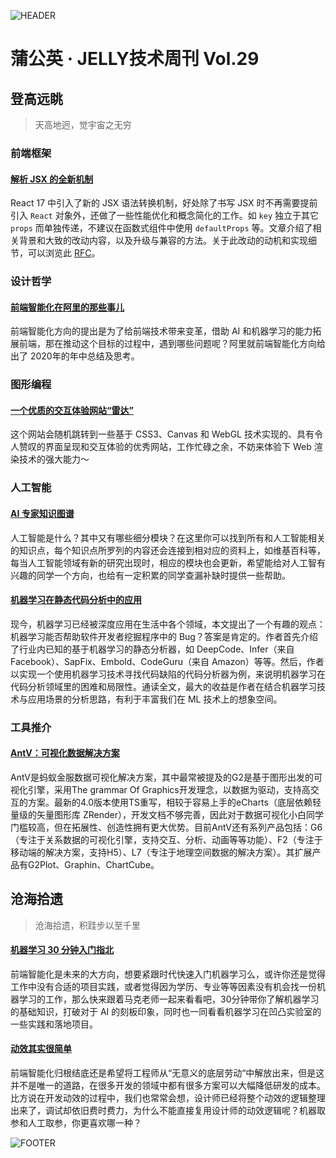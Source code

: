 ![HEADER](http://img10.360buyimg.com/ling/jfs/t1/123905/10/17859/206819/5faa05b7E5e68db40/d8379aa357e57eae.jpg)

# 蒲公英 · JELLY技术周刊 Vol.29

## 登高远眺

> 天高地迥，觉宇宙之无穷

### 前端框架

#### [解析 JSX 的全新机制](http://3.cn/1-00vxL95)

React 17 中引入了新的 JSX 语法转换机制，好处除了书写 JSX 时不再需要提前引入 `React` 对象外，还做了一些性能优化和概念简化的工作。如 `key` 独立于其它 `props` 而单独传递，不建议在函数式组件中使用 `defaultProps` 等。文章介绍了相关背景和大致的改动内容，以及升级与兼容的方法。关于此改动的动机和实现细节，可以浏览此 [RFC](https://github.com/reactjs/rfcs/blob/createlement-rfc/text/0000-create-element-changes.md#detailed-design)。

### 设计哲学

#### [前端智能化在阿里的那些事儿](http://3.cn/100vx-LTo)

前端智能化方向的提出是为了给前端技术带来变革，借助 AI 和机器学习的能力拓展前端，那在推动这个目标的过程中，遇到哪些问题呢？阿里就前端智能化方向给出了 2020年的年中总结及思考。

### 图形编程

#### [一个优质的交互体验网站“雷达”](http://3.cn/10-0vxMmf)

这个网站会随机跳转到一些基于 CSS3、Canvas 和 WebGL 技术实现的、具有令人赞叹的界面呈现和交互体验的优秀网站，工作忙碌之余，不妨来体验下 Web 渲染技术的强大能力～

### 人工智能

#### [AI 专家知识图谱](http://3.cn/100vx-LTq)

人工智能是什么？其中又有哪些细分模块？在这里你可以找到所有和人工智能相关的知识点，每个知识点所罗列的内容还会连接到相对应的资料上，如维基百科等，每当人工智能领域有新的研究出现时，相应的模块也会更新，希望能给对人工智有兴趣的同学一个方向，也给有一定积累的同学查漏补缺时提供一些帮助。

#### [机器学习在静态代码分析中的应用](http://3.cn/100v-xL96)

现今，机器学习已经被深度应用在生活中各个领域，本文提出了一个有趣的观点：机器学习能否帮助软件开发者挖掘程序中的 Bug？答案是肯定的。作者首先介绍了行业内已知的基于机器学习的静态分析器，如 DeepCode、Infer（来自 Facebook）、SapFix、Embold、CodeGuru（来自 Amazon）等等。然后，作者以实现一个使用机器学习技术寻找代码缺陷的代码分析器为例，来说明机器学习在代码分析领域里的困难和局限性。通读全文，最大的收益是作者在结合机器学习技术与应用场景的分析思路，有利于丰富我们在 ML 技术上的想象空间。

### 工具推介

#### [AntV：可视化数据解决方案](http://3.cn/100vxM-6E)

AntV是蚂蚁金服数据可视化解决方案，其中最常被提及的G2是基于图形出发的可视化引擎，采用The grammar Of Graphics开发理念，以数据为驱动，支持高交互的方案。最新的4.0版本使用TS重写，相较于容易上手的eCharts（底层依赖轻量级的矢量图形库 ZRender），开发文档不够完善，因此对于数据可视化小白同学门槛较高，但在拓展性、创造性拥有更大优势。目前AntV还有系列产品包括：G6（专注于关系数据的可视化引擎，支持交互、分析、动画等等功能）、F2（专注于移动端的解决方案，支持H5）、L7（专注于地理空间数据的解决方案）。其扩展产品有G2Plot、Graphin、ChartCube。

## 沧海拾遗

> 沧海拾遗，积跬步以至千里

#### [机器学习 30 分钟入门指北](http://3.cn/100v-xMmg)

前端智能化是未来的大方向，想要紧跟时代快速入门机器学习么，或许你还是觉得工作中没有合适的项目实践，或者觉得因为学历、专业等等因素没有机会找一份机器学习的工作，那么快来跟着马克老师一起来看看吧，30分钟带你了解机器学习的基础知识，打破对于 AI 的刻板印象，同时也一同看看机器学习在凹凸实验室的一些实践和落地项目。

#### [动效其实很简单](http://3.cn/100vx-LTp)

前端智能化归根结底还是希望将工程师从“无意义的底层劳动“中解放出来，但是这并不是唯一的道路，在很多开发的领域中都有很多方案可以大幅降低研发的成本。比方说在开发动效的过程中，我们也常常会想，设计师已经将整个动效的逻辑整理出来了，调试却依旧费时费力，为什么不能直接复用设计师的动效逻辑呢？机器取参和人工取参，你更喜欢哪一种？

![FOOTER](https://img20.360buyimg.com/ling/jfs/t1/93326/34/18555/167361/5e946665E13c912ae/9a8405dd8be2dad4.jpg)